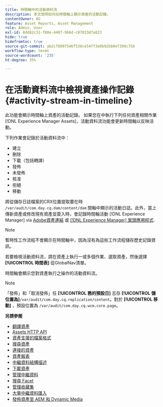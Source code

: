 ```yaml
---
title: 時間軸中的活動資料流
description: 本文說明如何在時間軸上顯示資產的活動記錄。
contentOwner: AG
feature: Asset Reports, Asset Management
role: Admin, User
exl-id: 8dd82c31-f88e-4407-9b6d-c87033d7a823
hide: true
hidefromtoc: true
source-git-commit: ab2cf8007546f538ce54ff3e0b92bb0ef399c758
workflow-type: tm+mt
source-wordcount: '235'
ht-degree: 35%

---
```


# 在活動資料流中檢視資產操作記錄 {#activity-stream-in-timeline}

此功能會顯示時間軸上資產的活動記錄。 如果您在中執行下列任何資產相關作業 [!DNL Experience Manager Assets]，活動資料流功能會更新時間軸以反映活動。

下列作業會記錄於活動資料流中：

* 建立
* 刪除
* 下載（包括轉譯）
* 發佈
* 未發佈
* 核准
* 拒絕
* 移動

將從儲存日誌檔案的CRX位置提取要在時 `/var/audit/com.day.cq.dam/content/dam` 間軸中顯示的活動日誌。此外，當上傳新資產或修改現有資產並簽入時，會記錄時間軸活動 [!DNL Experience Manager] via [Adobe資產連結](https://helpx.adobe.com/enterprise/using/manage-assets-using-adobe-asset-link.html) 或 [[!DNL Experience Manager] 案頭應用程式](https://experienceleague.adobe.com/docs/experience-manager-desktop-app/using/release-notes.html).

>[!NOTE]
>
>暫時性工作流程不會顯示在時間軸中，因為沒有為這些工作流程儲存歷史記錄資訊。

若要檢視活動資料流，請在資產上執行一或多個作業、選取資產，然後選擇 **[!UICONTROL 時間表]** 從GlobalNav清單。

<!-- ![timeline-2](assets/timeline-2.png) -->

時間軸會顯示您對資產執行之操作的活動資料流。

<!-- ![activity_stream](assets/activity_stream.png) -->

>[!NOTE]
>
>「發佈」和「取消發佈」任 **[!UICONTROL 務的預設日]** 志存 **[!UICONTROL 儲位置為]**`/var/audit/com.day.cq.replication/content`。對於 **[!UICONTROL 移動]** ，預設位置為 `/var/audit/com.day.cq.wcm.core.page`。

**另請參閱**

* [翻譯資產](translate-assets.md)
* [Assets HTTP API](mac-api-assets.md)
* [資產支援的檔案格式](file-format-support.md)
* [搜尋資產](search-assets.md)
* [連接的資產](use-assets-across-connected-assets-instances.md)
* [資產報表](asset-reports.md)
* [中繼資料結構描述](metadata-schemas.md)
* [下載資產](download-assets-from-aem.md)
* [管理中繼資料](manage-metadata.md)
* [搜尋 Facet](search-facets.md)
* [管理收藏集](manage-collections.md)
* [大量中繼資料匯入](metadata-import-export.md)
* [發佈資產至 AEM 和 Dynamic Media](/help/assets/publish-assets-to-aem-and-dm.md)
